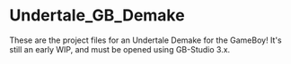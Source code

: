 # Undertale_GB_Demake
 These are the project files for an Undertale Demake for the GameBoy!
 It's still an early WIP, and must be opened using GB-Studio 3.x.

